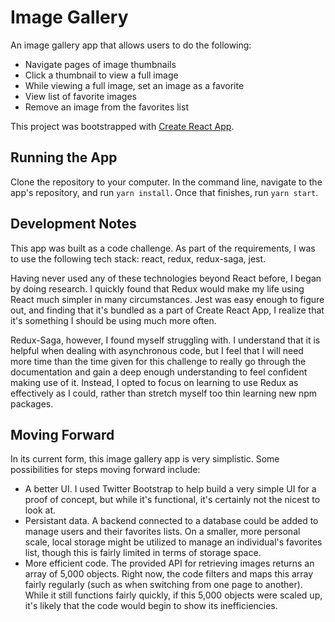 # Image Gallery
An image gallery app that allows users to do the following:
* Navigate pages of image thumbnails
* Click a thumbnail to view a full image
* While viewing a full image, set an image as a favorite
* View list of favorite images
* Remove an image from the favorites list


This project was bootstrapped with [Create React App](https://github.com/facebook/create-react-app).

## Running the App

Clone the repository to your computer. In the command line, navigate to the app's repository, and run `yarn install`. Once that finishes, run `yarn start`.

## Development Notes
This app was built as a code challenge. As part of the requirements, I was to use the following tech stack: react, redux, redux-saga, jest.

Having never used any of these technologies beyond React before, I began by doing research. I quickly found that Redux would make my life using React much simpler in many circumstances. Jest was easy enough to figure out, and finding that it's bundled as a part of Create React App, I realize that it's something I should be using much more often.

Redux-Saga, however, I found myself struggling with. I understand that it is helpful when dealing with asynchronous code, but I feel that I will need more time than the time given for this challenge to really go through the documentation and gain a deep enough understanding to feel confident making use of it. Instead, I opted to focus on learning to use Redux as effectively as I could, rather than stretch myself too thin learning new npm packages.

## Moving Forward
In its current form, this image gallery app is very simplistic. Some possibilities for steps moving forward include:
* A better UI. I used Twitter Bootstrap to help build a very simple UI for a proof of concept, but while it's functional, it's certainly not the nicest to look at.
* Persistant data. A backend connected to a database could be added to manage users and their favorites lists. On a smaller, more personal scale, local storage might be utilized to manage an individual's favorites list, though this is fairly limited in terms of storage space.
* More efficient code. The provided API for retrieving images returns an array of 5,000 objects. Right now, the code filters and maps this array fairly regularly (such as when switching from one page to another). While it still functions fairly quickly, if this 5,000 objects were scaled up, it's likely that the code would begin to show its inefficiencies.